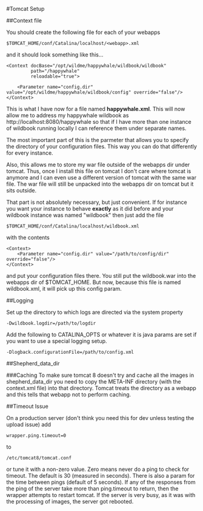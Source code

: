 #Tomcat Setup

##Context file

You should create the following file for each of your webapps

    $TOMCAT_HOME/conf/Catalina/localhost/<webapp>.xml
    
and it should look something like this...

    <Context docBase="/opt/wildme/happywhale/wildbook/wildbook" 
             path="/happywhale" 
             reloadable="true">
      
        <Parameter name="config.dir" value="/opt/wildme/happywhale/wildbook/config" override="false"/>
    </Context>

This is what I have now for a file named **happywhale.xml**. This will now allow me to address my happywhale wildbook as http://localhost:8080/happywhale so that if I have more than one instance of wildbook running locally I can reference them under separate names.

The most important part of this is the parmeter that allows you to specify the directory of your configuration files. This way you can do that differently for every instance.

Also, this allows me to store my war file outside of the webapps dir under tomcat. Thus, once I install this file on tomcat I don't care where tomcat is anymore and I can even use a different version of tomcat with the same war file. The war file will still be unpacked into the webapps dir on tomcat but it sits outside.

That part is not absolutely necessary, but just convenient. If for instance you want your instance to behave **exactly** as it did before and your wildbook instance was named "wildbook" then just add the file

    $TOMCAT_HOME/conf/Catalina/localhost/wildbook.xml

with the contents

    <Context>
        <Parameter name="config.dir" value="/path/to/config/dir" override="false"/>
    </Context>

and put your configuration files there. You still put the wildbook.war into the webapps dir of $TOMCAT_HOME. But now, because this file is named wildbook.xml, it will pick up this config param.

##Logging

Set up the directory to which logs are directed via the system property

    -Dwildbook.logdir=/path/to/logdir

Add the following to CATALINA_OPTS or whatever it is java params are set if you want to use a special logging setup.

    -Dlogback.configurationFile=/path/to/config.xml
    
##Shepherd_data_dir

###Caching
To make sure tomcat 8 doesn't try and cache all the images in shepherd_data_dir you need to copy the META-INF directory (with the context.xml file) into that directory. Tomcat treats the directory as a webapp and this tells that webapp not to perform caching.

##Timeout Issue

On a production server (don't think you need this for dev unless testing the upload issue) add

    wrapper.ping.timeout=0
to

    /etc/tomcat8/tomcat.conf

or tune it with a non-zero value. Zero means never do a ping to check for timeout. The default is 30 (measured in seconds). There is also a param for the time between pings (default of 5 seconds). If any of the responses from the ping of the server take more than ping.timeout to return, then the wrapper attempts to restart tomcat. If the server is very busy, as it was with the processing of images, the server got rebooted.
